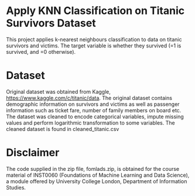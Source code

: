 # Apply KNN Classification on Titanic Survivors Dataset
This project applies k-nearest neighbours classification to data on titanic survivors and victims. The target variable is whether they survived (=1 is survived, and =0 otherwise).

# Dataset
Original dataset was obtained from Kaggle, https://www.kaggle.com/c/titanic/data. The original dataset contains demographic information on survivors and victims as well as passenger information such as ticket fare, number of family members on board etc. 
The dataset was cleaned to encode categorical variables, impute missing values and perform logarithmic transformation to some variables. The cleaned dataset is found in cleaned_titanic.csv

# Disclaimer
The code supplied in the zip file, fomlads.zip, is obtained for the course material of INST0060 (Foundations of Machine Learning and Data Science), a module offered by University College London, Department of Information Studies. 
